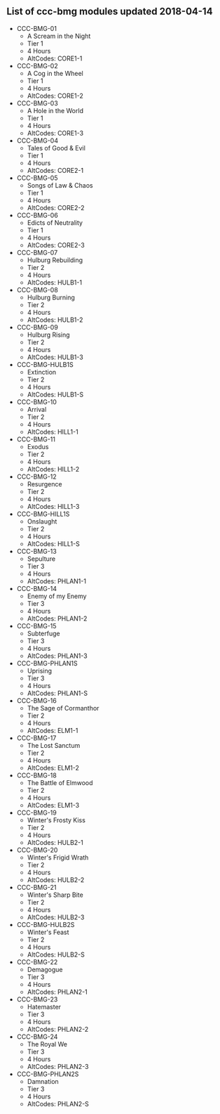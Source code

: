 ## List of ccc-bmg modules updated 2018-04-14 
* CCC-BMG-01
  * A Scream in the Night
  * Tier 1
  * 4 Hours
  * AltCodes: CORE1-1
* CCC-BMG-02
  * A Cog in the Wheel
  * Tier 1
  * 4 Hours
  * AltCodes: CORE1-2
* CCC-BMG-03
  * A Hole in the World
  * Tier 1
  * 4 Hours
  * AltCodes: CORE1-3
* CCC-BMG-04
  * Tales of Good & Evil
  * Tier 1
  * 4 Hours
  * AltCodes: CORE2-1
* CCC-BMG-05
  * Songs of Law & Chaos
  * Tier 1
  * 4 Hours
  * AltCodes: CORE2-2
* CCC-BMG-06
  * Edicts of Neutrality
  * Tier 1
  * 4 Hours
  * AltCodes: CORE2-3
* CCC-BMG-07
  * Hulburg Rebuilding
  * Tier 2
  * 4 Hours
  * AltCodes: HULB1-1
* CCC-BMG-08
  * Hulburg Burning
  * Tier 2
  * 4 Hours
  * AltCodes: HULB1-2
* CCC-BMG-09
  * Hulburg Rising
  * Tier 2
  * 4 Hours
  * AltCodes: HULB1-3
* CCC-BMG-HULB1S
  * Extinction
  * Tier 2
  * 4 Hours
  * AltCodes: HULB1-S
* CCC-BMG-10
  * Arrival
  * Tier 2
  * 4 Hours
  * AltCodes: HILL1-1
* CCC-BMG-11
  * Exodus
  * Tier 2
  * 4 Hours
  * AltCodes: HILL1-2
* CCC-BMG-12
  * Resurgence
  * Tier 2
  * 4 Hours
  * AltCodes: HILL1-3
* CCC-BMG-HILL1S
  * Onslaught
  * Tier 2
  * 4 Hours
  * AltCodes: HILL1-S
* CCC-BMG-13
  * Sepulture
  * Tier 3
  * 4 Hours
  * AltCodes: PHLAN1-1
* CCC-BMG-14
  * Enemy of my Enemy
  * Tier 3
  * 4 Hours
  * AltCodes: PHLAN1-2
* CCC-BMG-15
  * Subterfuge
  * Tier 3
  * 4 Hours
  * AltCodes: PHLAN1-3
* CCC-BMG-PHLAN1S
  * Uprising
  * Tier 3
  * 4 Hours
  * AltCodes: PHLAN1-S
* CCC-BMG-16
  * The Sage of Cormanthor
  * Tier 2
  * 4 Hours
  * AltCodes: ELM1-1
* CCC-BMG-17
  * The Lost Sanctum
  * Tier 2
  * 4 Hours
  * AltCodes: ELM1-2
* CCC-BMG-18
  * The Battle of Elmwood
  * Tier 2
  * 4 Hours
  * AltCodes: ELM1-3
* CCC-BMG-19
  * Winter's Frosty Kiss
  * Tier 2
  * 4 Hours
  * AltCodes: HULB2-1
* CCC-BMG-20
  * Winter's Frigid Wrath
  * Tier 2
  * 4 Hours
  * AltCodes: HULB2-2
* CCC-BMG-21
  * Winter's Sharp Bite
  * Tier 2
  * 4 Hours
  * AltCodes: HULB2-3
* CCC-BMG-HULB2S
  * Winter's Feast
  * Tier 2
  * 4 Hours
  * AltCodes: HULB2-S
* CCC-BMG-22
  * Demagogue
  * Tier 3
  * 4 Hours
  * AltCodes: PHLAN2-1
* CCC-BMG-23
  * Hatemaster
  * Tier 3
  * 4 Hours
  * AltCodes: PHLAN2-2
* CCC-BMG-24
  * The Royal We
  * Tier 3
  * 4 Hours
  * AltCodes: PHLAN2-3
* CCC-BMG-PHLAN2S
  * Damnation
  * Tier 3
  * 4 Hours
  * AltCodes: PHLAN2-S
